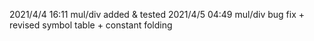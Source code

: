 2021/4/4 16:11 mul/div added & tested
2021/4/5 04:49 mul/div bug fix + revised symbol table + constant folding

